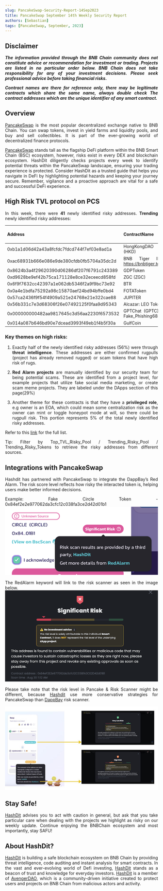```yaml
---
slug: PancakeSwap-Security-Report-14Sep2023
title: PancakeSwap September 14th Weekly Security Report
authors: [Sebastian]
tags: [PancakeSwap, September, 2023]
---
```

<div align="justify">

## Disclaimer 


***The information provided through the BNB Chain community does not constitute advice or recommendation for investment or trading. Projects are listed in no particular order below. BNB Chain does not take responsibility for any of your investment decisions. Please seek professional advice before taking financial risks.***

***Contract names are there for reference only, there may be legitimate contracts which share the same name, always double check The contract addresses which are the unique identifier of any smart contract.***

## Overview
[PancakeSwap](https://pancakeswap.finance/) is the most popular decentralized exchange native to BNB Chain. You can swap tokens, invest in yield farms and liquidity pools, and buy and sell collectibles. It is part of the ever-growing world of decentralized finance protocols. 

[PancakeSwap](https://pancakeswap.finance/) stands tall as the flagship DeFi platform within the BNB Smart Chain (BSC) ecosystem, however, risks exist in every DEX and blockchain ecosystem. HashDit diligently checks projects every week to identify potential threats within the PancakeSwap landscape, ensuring your trading experience is protected. Consider HashDit as a trusted guide that helps you navigate in DeFi by highlighting potential hazards and keeping your journey secure. Remember, vigilance and a proactive approach are vital for a safe and successful DeFi experience.

## High Risk TVL protocol on PCS

In this week, there were **41** newly identified risky addresses.
**Trending** newly identified risky addresses: 

| Address      | 	ContractName |	Weekly Active Transactions |
| ----------- | 	----------- |	----------- |
|0xb1a1d06d42a43a8fcfdc7fdcd744f7ef03e8ad1a|	HongKongDAO (HKD)|	375|
|0xac68931b666e086e9de380cfdb0fb5704a35dc2d|	BNB Tiger INU https://bnbtiger.top/|	317|
|0x8624b3a4f29620390d06286df207f6791c243389|	GDPToken|	297|
|0xd9628be9ef42b75ca171128e8ce32eceecd858fd|	ZGC (ZGC)|	289|
|0x6f9f7632cc42397a1e062db5346f2a9f9bc73e92|	BTR|	178|
|0x0a4e1bdfa75292a98c15870aef24bd94bffe0bd4|	FOTAToken|	117|
|0x57ca2436f9f54f4909a521e24768e21e322cae88|	JUPITER|	115|
|0x56b331c7e3d68306f26e07492125f0faa9d95343|	Alcazar: LEO Token|	78|
|0x000000000482aa9817645c3d56aa2230f6573532|	GPTChat (GPTC) - Fake_Phishing685|	76|
|0x014a087b646bd90e7dcead3993f49eb1f4b5f30a|	GulfCoin|	41|

### Key themes on high risks:

1. Exactly half of the newly identified risky addresses (56%) were through **threat intelligence**. These addresses are either confirmed rugpulls (project has already removed rugged) or scam tokens that have high risk of rugs. 

2. **Red Alarm projects** are manually identified by our security team for being potential scams. These are identified from a project level, for example projects that utilize fake social media marketing, or create scam meme projects. They are labeled under the DApps section of this page(29%)

3. Another theme for these contracts is that they have a **privileged role**, e.g owner is an EOA, which could mean some centralization risk as the owner can mint or toggle honeypot mode at will, so there could be rugpull risk. This portion represents 5% of the total newly identified risky addresses.

Refer to this [link](https://github.com/hashdit/hashdit/blob/main/gitbook_source_code/data/14092023_most_popular_risky_address.csv) for the full list.

Tip: Filter by Top_TVL_Risky_Pool / Trending_Risky_Pool / Trending_Risky_Tokens to retrieve the risky addresses from different sources.

## Integrations with PancakeSwap
Hashdit has partnered with PancakeSwap to integrate the DappBay’s Red Alarm. The risk score level reflects how risky the interacted token is, helping users make better informed decisions.


Example: Fake Circle Token - 0x84ef2e2e977062da3cfc12c038fa3ce2d42d01b1
![IMG-1](../2023-08-31/1.png)

The RedAlarm keyword will link to the risk scanner as seen in the image below.
![IMG-2](../2023-08-31/2.png)

Please take note that the risk level in Pancake & Risk Scanner might be different, because [Hashdit](https://www.hashdit.io/en) use more conservative strategies for PancakeSwap than [DappBay](https://dappbay.bnbchain.org/) risk scanner.

![IMG-3](../2023-08-31/3.jpeg)

## Stay Safe!
[HashDit](https://www.hashdit.io/en) advises you to act with caution in general, but ask that you take particular care when dealing with the projects we highlight as risky on our weekly update. Continue enjoying the BNBChain ecosystem and most importantly, stay SAFU!

## About HashDit?
[HashDit](https://www.hashdit.io/en) is building a safe blockchain ecosystem on BNB Chain by providing threat intelligence, code auditing and instant analysis for smart contracts. In the vast and ever-evolving world of Defi investing, [HashDit](https://www.hashdit.io/en) stands as a beacon of trust and knowledge for everyday investors.  [HashDit](https://www.hashdit.io/en) is a member of [AvengerDAO](https://www.bnbchain.org/en/blog/introducing-avengerdao-the-security-initiative-protecting-users-from-malicious-actors/), which is a community-driven initiative created to protect users and projects on BNB Chain from malicious actors and activity.

</div>